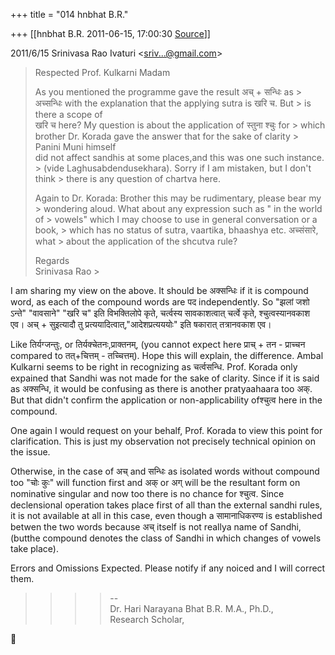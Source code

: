 +++
title = "014 hnbhat B.R."

+++
[[hnbhat B.R.	2011-06-15, 17:00:30 [Source](https://groups.google.com/g/bvparishat/c/tRWGLk8yEyg)]]



  
  

2011/6/15 Srinivasa Rao Ivaturi \<[sriv...@gmail.com]()\>

  

> Respected Prof. Kulkarni Madam  
>   
> As you mentioned the programme gave the result अच् + सन्धिः as > अच्सन्धिः with the explanation that the applying sutra is खरि च. But > is there a scope of  
> खरि च here? My question is about the application of स्तुना श्चुः for > which brother Dr. Korada gave the answer that for the sake of clarity > Panini Muni himself  
> did not affect sandhis at some places,and this was one such instance. > (vide Laghusabdendusekhara). Sorry if I am mistaken, but I don't think > there is any question of chartva here.  
>   
> Again to Dr. Korada: Brother this may be rudimentary, please bear my > wondering aloud. What about any expression such as " in the world of > vowels" which I may choose to use in general conversation or a book, > which has no status of sutra, vaartika, bhaashya etc. अच्संसारे, what > about the application of the shcutva rule?  
>   
> Regards  
> Srinivasa Rao >
> 
> > 
> > 
> > 
> >   
> 
> > 
> > 



I am sharing my view on the above. It should be अक्सन्धिः if it is compound word, as each of the compound words are पद independently. So "झलां जशो ऽन्ते" "वावसाने" "खरि च" इति विभक्तिलोपे कृते, चर्त्वस्य सावकाशत्वात् चर्त्वे कृते, श्चुत्वस्यानवकाश एव। अच् + सुइत्यादौ तु प्रत्ययादित्वात्,"आदेशप्रत्यययोः" इति षकारात् तत्रानवकाश एव।



Like तिर्यग्जन्तुः, or तिर्यक्चेतनः,प्राक्तनम्, (you cannot expect here प्राच् + तन - प्राच्चन compared to तत्+चित्तम् - तच्चित्तम्). Hope this will explain, the difference. Ambal Kulkarni seems to be right in recognizing as चर्त्वसन्धि. Prof. Korada only expained that Sandhi was not made for the sake of clarity. Since if it is said as अक्सन्धि, it would be confusing as there is another pratyaahaara too अक्. But that didn't confirm the application or non-applicability ofश्चुत्व here in the compound.



One again I would request on your behalf, Prof. Korada to view this point for clarification. This is just my observation not precisely technical opinion on the issue.



Otherwise, in the case of अच् and सन्धिः as isolated words without compound too "चोः कुः" will function first and अक् or अग् will be the resultant form on nominative singular and now too there is no chance for श्चुत्व. Since declensional operation takes place first of all than the external sandhi rules, it is not available at all in this case, even though a सामानाधिकरण्य is established betwen the two words because अच् itself is not reallya name of Sandhi, (butthe compound denotes the class of Sandhi in which changes of vowels take place).



Errors and Omissions Expected. Please notify if any noiced and I will correct them.



> 
> > 
> > 
> > > 
> > > > --  
> > Dr. Hari Narayana Bhat B.R. M.A., Ph.D.,  
> > Research Scholar,  
> > > > 
> > 
> > 
> > 



